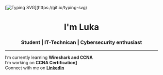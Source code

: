 [![Typing SVG](https://readme-typing-svg.demolab.com?font=Roboto+Mono&pause=1000&color=0012E5&center=true&vCenter=true&width=435&lines=Welcome+to+my+portfolio!)](https://git.io/typing-svg)

<h1 align="center">I'm Luka </h1>
<h3 align="center">Student | IT-Technican | Cybersecurity enthusiast </h3>

---

I’m currently learning **Wireshark and CCNA**  
I’m working on **CCNA Certification]**    
Connect with me on **[LinkedIn](https://www.linkedin.com/in/luka-niemel%C3%A4/)** 

